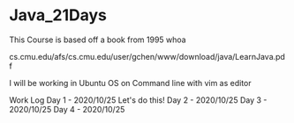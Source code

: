 # Java_21Days

This Course is based off a book from 1995 whoa


cs.cmu.edu/afs/cs.cmu.edu/user/gchen/www/download/java/LearnJava.pdf

I will be working in Ubuntu OS on Command line with vim as editor 


Work Log
Day 1 - 2020/10/25 Let's do this!
Day 2 - 2020/10/25
Day 3 - 2020/10/25
Day 4 - 2020/10/25  
